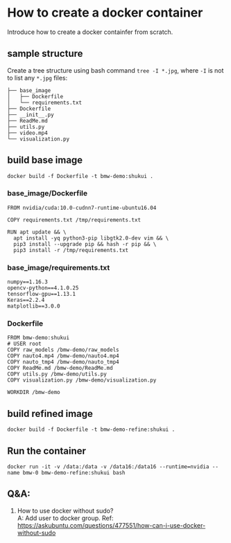 # How to create a docker container
Introduce how to create a docker containfer from scratch.
## sample structure
Create a tree structure using bash command `tree -I *.jpg`, where `-I` is not to list any `*.jpg` files:
```
├── base_image
│   ├── Dockerfile
│   └── requirements.txt
├── Dockerfile
├── __init__.py
├── ReadMe.md
├── utils.py
├── video.mp4
└── visualization.py
```
## build base image
```
docker build -f Dockerfile -t bmw-demo:shukui .
```
### base_image/Dockerfile
```
FROM nvidia/cuda:10.0-cudnn7-runtime-ubuntu16.04

COPY requirements.txt /tmp/requirements.txt

RUN apt update && \
  apt install -yq python3-pip libgtk2.0-dev vim && \
  pip3 install --upgrade pip && hash -r pip && \
  pip3 install -r /tmp/requirements.txt
```
### base_image/requirements.txt
```
numpy==1.16.3
opencv-python==4.1.0.25
tensorflow-gpu==1.13.1
Keras==2.2.4
matplotlib==3.0.0
```
### Dockerfile
```
FROM bmw-demo:shukui
# USER root 
COPY raw_models /bmw-demo/raw_models
COPY nauto4.mp4 /bmw-demo/nauto4.mp4
COPY nauto_tmp4 /bmw-demo/nauto_tmp4
COPY ReadMe.md /bmw-demo/ReadMe.md
COPY utils.py /bmw-demo/utils.py
COPY visualization.py /bmw-demo/visualization.py

WORKDIR /bmw-demo
```
## build refined image
```
docker build -f Dockerfile -t bmw-demo-refine:shukui .
```
## Run the container
```
docker run -it -v /data:/data -v /data16:/data16 --runtime=nvidia --name bmw-0 bmw-demo-refine:shukui bash
```
## Q&A:
1. How to use docker without sudo?   
A: Add user to docker group. Ref: https://askubuntu.com/questions/477551/how-can-i-use-docker-without-sudo
